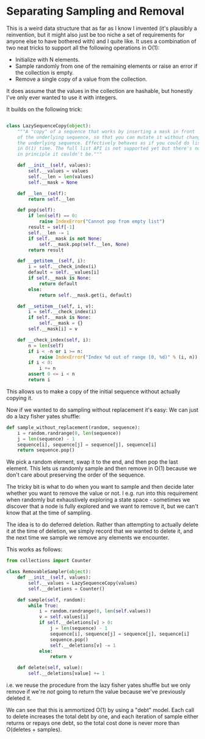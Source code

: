 # Separating Sampling and Removal

This is a weird data structure that as far as I know I invented (it's plausibly a reinvention, but it might also just be too niche a set of requirements for anyone else to have bothered with) and I quite like.
It uses a combination of two neat tricks to support all the following operations in O(1):

* Initialize with N elements.
* Sample randomly from one of the remaining elements or raise an error if the collection is empty.
* Remove a single copy of a value from the collection.

It does assume that the values in the collection are hashable, but honestly I've only ever wanted to use it with integers.

It builds on the following trick:

```python

class LazySequenceCopy(object):
    """A "copy" of a sequence that works by inserting a mask in front
    of the underlying sequence, so that you can mutate it without changing
    the underlying sequence. Effectively behaves as if you could do list(x)
    in O(1) time. The full list API is not supported yet but there's no reason
    in principle it couldn't be."""

    def __init__(self, values):
        self.__values = values
        self.__len = len(values)
        self.__mask = None

    def __len__(self):
        return self.__len

    def pop(self):
        if len(self) == 0:
            raise IndexError("Cannot pop from empty list")
        result = self[-1]
        self.__len -= 1
        if self.__mask is not None:
            self.__mask.pop(self.__len, None)
        return result

    def __getitem__(self, i):
        i = self.__check_index(i)
        default = self.__values[i]
        if self.__mask is None:
            return default
        else:
            return self.__mask.get(i, default)

    def __setitem__(self, i, v):
        i = self.__check_index(i)
        if self.__mask is None:
            self.__mask = {}
        self.__mask[i] = v

    def __check_index(self, i):
        n = len(self)
        if i < -n or i >= n:
            raise IndexError("Index %d out of range [0, %d)" % (i, n))
        if i < 0:
            i += n
        assert 0 <= i < n
        return i
```

This allows us to make a copy of the initial sequence without actually copying it.

Now if we wanted to do sampling without replacement it's easy: We can just do a lazy fisher yates shuffle:


```python
def sample_without_replacement(random, sequence):
    i = random.randrange(0, len(sequence))
    j = len(sequence) - 1
    sequence[i], sequence[j] = sequence[j], sequence[i]
    return sequence.pop()
```

We pick a random element, swap it to the end, and then pop the last element. This lets us randomly sample and then remove in O(1) because we don't care about preserving the order of the sequence.

The tricky bit is what to do when you want to sample and then decide later whether you want to remove the value or not. I e.g. run into this requirement when randomly but exhaustively exploring a state space - sometimes we discover that a node is fully explored and we want to remove it, but we can't know that at the time of sampling.

The idea is to do deferred deletion. Rather than attempting to actually delete it at the time of deletion, we simply record that we wanted to delete it, and the next time we sample we remove any elements we encounter.

This works as follows:


```python
from collections import Counter

class RemovableSampler(object):
    def __init__(self, values):
        self.__values = LazySequenceCopy(values)
        self.__deletions = Counter()

    def sample(self, random):
        while True:
            i = random.randrange(0, len(self.values))
            v = self.values[i]
            if self.__deletions[v] > 0:
                j = len(sequence) - 1
                sequence[i], sequence[j] = sequence[j], sequence[i]
                sequence.pop()
                self.__deletions[v] -= 1
            else:
                return v

    def delete(self, value):
        self.__deletions[value] += 1
```

i.e. we reuse the procedure from the lazy fisher yates shuffle but we only remove if we're *not* going to return the value because we've previously deleted it.

We can see that this is ammortized O(1) by using a "debt" model. Each call to delete increases the total debt by one, and each iteration of sample either returns or repays one debt,
so the total cost done is never more than O(deletes + samples).
